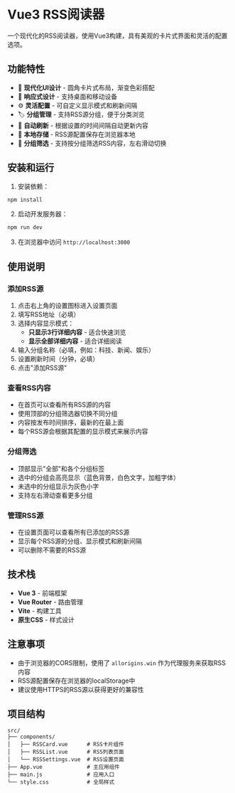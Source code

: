 # Vue3 RSS阅读器

一个现代化的RSS阅读器，使用Vue3构建，具有美观的卡片式界面和灵活的配置选项。

## 功能特性

- 🎨 **现代化UI设计** - 圆角卡片式布局，渐变色彩搭配
- 📱 **响应式设计** - 支持桌面和移动设备
- ⚙️ **灵活配置** - 可自定义显示模式和刷新间隔
- 🏷️ **分组管理** - 支持RSS源分组，便于分类浏览
- 🔄 **自动刷新** - 根据设置的时间间隔自动更新内容
- 💾 **本地存储** - RSS源配置保存在浏览器本地
- 🎯 **分组筛选** - 支持按分组筛选RSS内容，左右滑动切换

## 安装和运行

1. 安装依赖：
```bash
npm install
```

2. 启动开发服务器：
```bash
npm run dev
```

3. 在浏览器中访问 `http://localhost:3000`

## 使用说明

### 添加RSS源

1. 点击右上角的设置图标进入设置页面
2. 填写RSS地址（必填）
3. 选择内容显示模式：
   - **只显示3行详细内容** - 适合快速浏览
   - **显示全部详细内容** - 适合详细阅读
4. 输入分组名称（必填，例如：科技、新闻、娱乐）
5. 设置刷新时间（分钟，必填）
6. 点击"添加RSS源"

### 查看RSS内容

- 在首页可以查看所有RSS源的内容
- 使用顶部的分组筛选器切换不同分组
- 内容按发布时间排序，最新的在最上面
- 每个RSS源会根据其配置的显示模式来展示内容

### 分组筛选

- 顶部显示"全部"和各个分组标签
- 选中的分组会高亮显示（蓝色背景，白色文字，加粗字体）
- 未选中的分组显示为灰色小字
- 支持左右滑动查看更多分组

### 管理RSS源

- 在设置页面可以查看所有已添加的RSS源
- 显示每个RSS源的分组、显示模式和刷新间隔
- 可以删除不需要的RSS源

## 技术栈

- **Vue 3** - 前端框架
- **Vue Router** - 路由管理
- **Vite** - 构建工具
- **原生CSS** - 样式设计

## 注意事项

- 由于浏览器的CORS限制，使用了 `allorigins.win` 作为代理服务来获取RSS内容
- RSS源配置保存在浏览器的localStorage中
- 建议使用HTTPS的RSS源以获得更好的兼容性

## 项目结构

```
src/
├── components/
│   ├── RSSCard.vue      # RSS卡片组件
│   ├── RSSList.vue      # RSS列表页面
│   └── RSSSettings.vue  # RSS设置页面
├── App.vue              # 主应用组件
├── main.js              # 应用入口
└── style.css            # 全局样式
```
